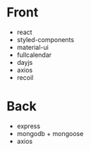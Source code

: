 # Front

- react
- styled-components
- material-ui
- fullcalendar
- dayjs
- axios
- recoil

# Back

- express
- mongodb + mongoose
- axios